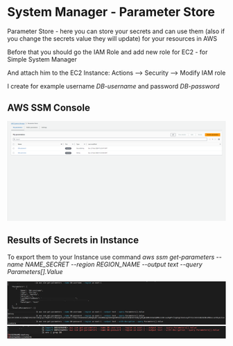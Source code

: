 # System Manager - Parameter Store
Parameter Store - here you can store your secrets and can use them (also if you change the secrets value they will update) for your resources in AWS

Before that you should go the IAM Role and add new role for EC2 - for Simple System Manager

And attach him to the EC2 Instance: Actions --> Security --> Modify IAM role

I create for example username *DB-username* and password *DB-password*

## AWS SSM Console
<img src="https://github.com/MatveyGuralskiy/AWS/blob/main/SSM/Parameter_Store/Screens/AWS-SSM.png?raw=true">

## Results of Secrets in Instance
To export them to your Instance use command
*aws ssm get-parameters --name NAME_SECRET --region REGION_NAME --output text --query Parameters[].Value*


<img src="https://github.com/MatveyGuralskiy/AWS/blob/main/SSM/Parameter_Store/Screens/Parameter-Store-1.png?raw=true">
<img src="https://github.com/MatveyGuralskiy/AWS/blob/main/SSM/Parameter_Store/Screens/Parameter-Store-2.png?raw=true">
